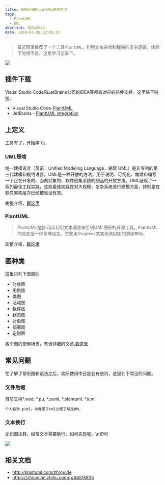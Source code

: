 ```yaml
---
title: 绘图利器PlantUML使用学习
tags:
  - PlantUML
  - UML
abbrlink: 784e2d34
date: 2019-05-26 22:06:31
---
```

> 最近同事推荐了一个工具`PlantUML`，利用文本来绘制程序的复杂逻辑。体验下觉得不错，这里学习记录下。

![](http://static.1991421.cn/2019-05-26-include_demo.gif)

## 插件下载
Visual Studio Code和JetBrains公司的IDEA等都有对应的插件支持，这里贴下链接。

- Visual Studio Code-[PlantUML](https://marketplace.visualstudio.com/items?itemName=jebbs.plantuml)
- JetBrains - [PlantUML integration
](https://plugins.jetbrains.com/plugin/7017-plantuml-integration)

## 上定义

工具有了，开始学习。

### UML是啥

>
统一建模语言（英语：Unified Modeling Language，縮寫 UML）是非专利的第三代建模和规约语言。UML是一种开放的方法，用于说明、可视化、构建和编写一个正在开发的、面向对象的、软件密集系统的制品的开放方法。UML展现了一系列最佳工程实践，这些最佳实践在对大规模，复杂系统进行建模方面，特别是在软件架构层次已经被验证有效。


完整介绍，[戳这里](https://zh.wikipedia.org/wiki/%E7%BB%9F%E4%B8%80%E5%BB%BA%E6%A8%A1%E8%AF%AD%E8%A8%80)

### PlantUML

> PlantUML是款,可以利用文本语言来绘制UML图形的开源工具。PlantUML的语言是一种领域语言。它使用Graphviz来实现流程图的渲染布局。

完整介绍，[戳这里](https://en.wikipedia.org/wiki/PlantUML)

## 图种类
这里只列下图类别

+ 时序图
+ 用例图
+ 类图
+ 活动图
+ 组件图
+ 状态图
+ 对象图
+ 部署图
+ 定时图

各个图的使用场景，有很详细的文章,[戳这里](https://zhuanlan.zhihu.com/p/44518805)

## 常见问题
在了解了常用图和语法之后，实际使用中还是会有些坑，这里列下常见的问题。

### 文件后缀
目前支持*.wsd, *.pu, *.puml, *.plantuml, *.iuml

`个人喜欢.puml，毕竟带了uml方便了解是UML`

### 文本换行
比如图注释，经常文本需要换行，如何实现呢，\n即可

![](http://static.1991421.cn/2019-05-26-140158.png)


## 相关文档

- http://plantuml.com/zh/guide
- https://zhuanlan.zhihu.com/p/44518805